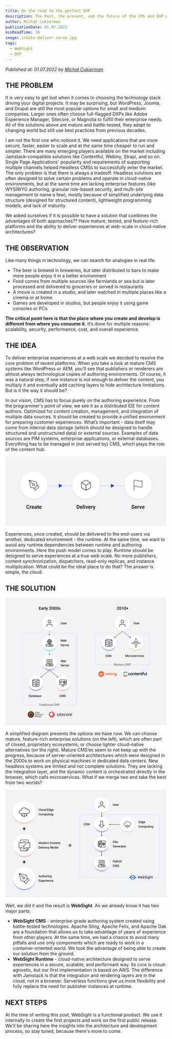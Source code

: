 ```yaml
---
title: On the road to the perfect DXP
description: The Past, the present, and the future of the CMS and DXP platforms. I will describe the evolution from WordPress to cloud-native emerging solutions, with an accent on enterprise-grade systems. 
author: Michał Cukierman
publicationDate: 01.07.2022
minReadTime: 10
image: create-deliver-serve.jpg
tags:
  - WebSight
  - DXP
---
```


*Published at: 01.07.2022 by [Michał Cukierman](https://github.com/michalcukierman)*

## THE PROBLEM
It is very easy to get lost when it comes to choosing the technology stack driving your digital projects. It may be surprising, but WordPress, Joomla, and Drupal are still the most popular options for small and medium companies. Larger ones often choose full-flagged DXPs like Adobe Experience Manager, Sitecore, or Magnolia to fulfill their enterprise needs. All of the solutions above are mature and battle-tested, they adapt to changing world but still use best practices from previous decades.

I am not the first one who noticed it. We need applications that are more secure, faster, easier to scale and at the same time cheaper to run and simpler. There are many emerging players available on the market including Jamstack-compatible solutions like Contentful, Webiny, Strapi, and so on. Single Page Applications' popularity and requirements of supporting multiple channels helped Headless CMSs to successfully enter the market. The only problem is that there is always a tradeoff. Headless solutions are often designed to solve certain problems and operate in cloud-native environments, but at the same time are lacking enterprise features (like WYSIWYG authoring, granular role-based security, and multi-site management to name a few), mostly because of simplified underlying data structure (designed for structured content), lightweight programming models, and lack of maturity.

We asked ourselves if it is possible to have a solution that combines the advantages of both approaches?? Have mature, tested, and feature-rich platforms and the ability to deliver experiences at web-scale in cloud-native architectures?

## THE OBSERVATION
Like many things in technology, we can search for analogies in real life.

- The beer is brewed in breweries, but later distributed to bars to make more people enjoy it in a better environment
- Food comes from multiple sources like farmlands or sea but is later processed and delivered to groceries or served in restaurants
- A movie is created in a studio, and later watched in multiple places like a cinema or at home
- Games are developed in studios, but people enjoy it using game consoles or PCs

**The critical point here is that the place where you create and develop is different from where you consume it.** It’s done for multiple reasons: scalability, security, performance, cost, and overall experience.

## THE IDEA
To deliver enterprise experiences at a web scale we decided to resolve the core problem of recent platforms.  When you take a look at mature CMS systems like WordPress or AEM, you’ll see that publishers or renderers are almost always technological copies of authoring environments. Of course, it was a natural step, if one instance is not enough to deliver the content, you multiply it and eventually add caching layers to hide architecture limitations. But is it the way it should be?

In our vision, CMS has to focus purely on the authoring experience. From the programmer's point of view, we see it as a distributed IDE for content authors. Optimized for content creation, management, and integration of multiple data sources. It should be created to provide a unified environment for preparing customer experiences. What’s important - data itself may come from internal data storage (which should be designed to handle structured and unstructured data) or external sources. Examples of data sources are PIM systems, enterprise applications, or external databases. Everything has to be managed in (not served by) CMS, which plays the role of the content hub.

![Create, deliver and serve](create-deliver-serve.jpg "Creation and serving of experiences on multiple environments")

Experiences, once created, should be delivered to the end-users via another, dedicated environment - the runtime. At the same time, we want to avoid any runtime dependencies between runtime and authoring environments. Here the push model comes to play. Runtime should be designed to serve experiences at a true web scale. No more publishers, content synchronization, dispatchers, read-only replicas, and instance multiplication. What could be the ideal place to do that? The answer is simple, the cloud.

## THE SOLUTION
![DXP evolution](dxp-evolution.jpg "The way that CMS and DXP have changed over the years")

A simplified diagram presents the options we have now. We can choose mature, feature-rich enterprise solutions (on the left), which are often part of closed, proprietary ecosystems, or choose lighter cloud-native alternatives (on the right). Mature CMS’es seem to not keep up with the progress, because of server-oriented architectures which were designed in the 2000s to work on physical machines in dedicated data centers. New headless systems are limited and not complete solutions. They are lacking the integration layer, and the dynamic content is orchestrated directly in the browser, which calls microservices. What if we merge two and take the best from two worlds?

![WebSight architecture](websight-architecture.jpg "Simplified WebSight architecture")

Well, we did it and the result is **WebSight**. As we already know it has two major parts:

- **WebSight CMS** - enterprise-grade authoring system created using battle-tested technologies. Apache Sling, Apache Felix, and Apache Oak are a foundation that allows us to take advantage of years of experience from other players. At the same time, we had a chance to avoid many pitfalls and use only components which are ready to work in a container-oriented world. We took the advantage of being able to create our solution from the ground.
- **WebSight Runtime** - cloud-native architecture designed to serve experiences in a secure, scalable, and performant way. Its core is cloud-agnostic, but our first implementation is based on AWS. The difference with Jamstack is that the integration and rendering layers are in the cloud, not in a browser. Serverless functions give us more flexibility and fully replace the need for publisher instances at runtime.


## NEXT STEPS
At the time of writing this post, WebSight is a functional product. We use it internally to create the first projects and work on the first public release. We’ll be sharing here the insights into the architecture and development process, so stay tuned, because there's more to come.